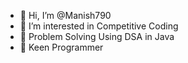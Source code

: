- 👋 Hi, I’m @Manish790
- 👀 I’m interested in Competitive Coding
- 🌱 Problem Solving Using DSA in Java
- 💞️ Keen Programmer


<!---
Manish790/Manish790 is a ✨ special ✨ repository because its `README.md` (this file) appears on your GitHub profile.
You can click the Preview link to take a look at your changes.
--->
